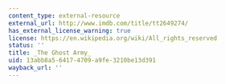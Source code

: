 ```yaml
---
content_type: external-resource
external_url: http://www.imdb.com/title/tt2649274/
has_external_license_warning: true
license: https://en.wikipedia.org/wiki/All_rights_reserved
status: ''
title: _The Ghost Army_
uid: 13abb8a5-6417-4709-a9fe-3210be13d391
wayback_url: ''
---
```

